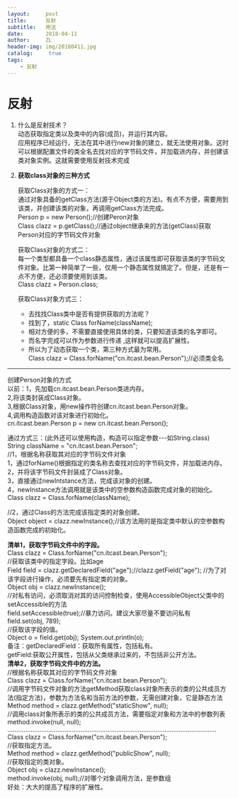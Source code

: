 ```yaml
---
layout:     post
title:      反射
subtitle:   用法
date:       2018-04-11
author:     ZL
header-img: img/20180411.jpg
catalog: 	 true
tags:
    - 反射
---
```


# 反射
1. 什么是反射技术？  
动态获取指定类以及类中的内容(成员)，并运行其内容。  
应用程序已经运行，无法在其中进行new对象的建立，就无法使用对象。这时可以根据配置文件的类全名去找对应的字节码文件，并加载进内存，并创建该类对象实例。这就需要使用反射技术完成  
 
2. **获取class对象的三种方式**  

    获取Class对象的方式一：  
    通过对象具备的getClass方法(源于Object类的方法)。有点不方便，需要用到该类，并创建该类的对象，再调用getClass方法完成。  
    Person p = new Person();//创建Peron对象  
    Class clazz = p.getClass();//通过object继承来的方法(getClass)获取Person对应的字节码文件对象  

    获取Class对象的方式二：  
    每一个类型都具备一个class静态属性，通过该属性即可获取该类的字节码文件对象。比第一种简单了一些，仅用一个静态属性就搞定了。但是，还是有一点不方便，还必须要使用到该类。  
    Class clazz = Person.class;  

    获取Class对象方式三：  
    * 去找找Class类中是否有提供获取的方法呢？  
    * 找到了，static Class forName(className);  
    * 相对方便的多，不需要直接使用具体的类，只要知道该类的名字即可。  
    * 而名字完成可以作为参数进行传递 ,这样就可以提高扩展性。  
    * 所以为了动态获取一个类，第三种方式最为常用。   
    Class clazz = Class.forName("cn.itcast.bean.Person");//必须类全名  

---
创建Person对象的方式  
以前：1，先加载cn.itcast.bean.Person类进内存。  
2,将该类封装成Class对象。   
3,根据Class对象，用new操作符创建cn.itcast.bean.Person对象。  
4,调用构造函数对该对象进行初始化。   
cn.itcast.bean.Person p = new cn.itcast.bean.Person();

通过方式三：(此外还可以使用构造，构造可以指定参数---如String.class)  
String className = "cn.itcast.bean.Person";  
//1，根据名称获取其对应的字节码文件对象  
		1，通过forName()根据指定的类名称去查找对应的字节码文件，并加载进内存。  
		2，并将该字节码文件封装成了Class对象。  
		3，直接通过newIntstance方法，完成该对象的创建。  
		4，newInstance方法调用就是该类中的空参数构造函数完成对象的初始化。   
Class clazz = Class.forName(className);  

//2，通过Class的方法完成该指定类的对象创建。  
Object object = clazz.newInstance();//该方法用的是指定类中默认的空参数构造函数完成的初始化。   

**清单1，获取字节码文件中的字段。**  
Class clazz = Class.forName("cn.itcast.bean.Person");  
//获取该类中的指定字段。比如age  
Field field = clazz.getDeclaredField("age");//clazz.getField("age");	//为了对该字段进行操作，必须要先有指定类的对象。  
Object obj = clazz.newInstance();  
	//对私有访问，必须取消对其的访问控制检查，使用AccessibleObject父类中的setAccessible的方法  
field.setAccessible(true);//暴力访问。建议大家尽量不要访问私有	  
field.set(obj, 789);  
	//获取该字段的值。  
Object o = field.get(obj); 
System.out.println(o);  
备注：getDeclaredField：获取所有属性，包括私有。  
  getField:获取公开属性，包括从父类继承过来的，不包括非公开方法。  
**清单2，获取字节码文件中的方法。**  
//根据名称获取其对应的字节码文件对象  
Class clazz = Class.forName("cn.itcast.bean.Person");  
//调用字节码文件对象的方法getMethod获取class对象所表示的类的公共成员方法(指定方法)，参数为方法名和当前方法的参数，无需创建对象，它是静态方法   
Method method = clazz.getMethod("staticShow", null);  
//调用class对象所表示的类的公共成员方法，需要指定对象和方法中的参数列表  
method.invoke(null, null);  
………………………………………………………………………………………………………  
Class clazz = Class.forName("cn.itcast.bean.Person");	 
	//获取指定方法。  
Method method = clazz.getMethod("publicShow", null);  
	//获取指定的类对象。    
Object obj = clazz.newInstance();  
method.invoke(obj, null);//对哪个对象调用方法，是参数组  
好处：大大的提高了程序的扩展性。  

